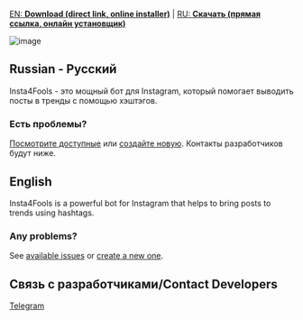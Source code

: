 [EN: **Download (direct link, online installer)**](https://raw.githubusercontent.com/insta4fools/insta4fools_repo/master/Latest.exe)
| [RU: **Скачать (прямая ссылка, онлайн установщик)**](https://raw.githubusercontent.com/insta4fools/insta4fools_repo/master/Latest.exe)

![image](https://user-images.githubusercontent.com/25367511/72204806-a3673980-3484-11ea-8f70-e5918ec68364.png)


## Russian - Русский
Insta4Fools - это мощный бот для Instagram, который помогает выводить посты в тренды с помощью хэштэгов.

### Есть проблемы?
[Посмотрите доступные](https://github.com/insta4fools/insta4fools_repo/issues) или [создайте новую](https://github.com/insta4fools/insta4fools_repo/issues/new).
Контакты разработчиков будут ниже.

## English
Insta4Fools is a powerful bot for Instagram that helps to bring posts to trends using hashtags.

### Any problems?
See [available issues](https://github.com/insta4fools/insta4fools_repo/issues) or [create a new one](https://github.com/insta4fools/insta4fools_repo/issues/new).

## Связь с разработчиками/Contact Developers 
[Telegram](https://t.me/feel_the_dz3n)
